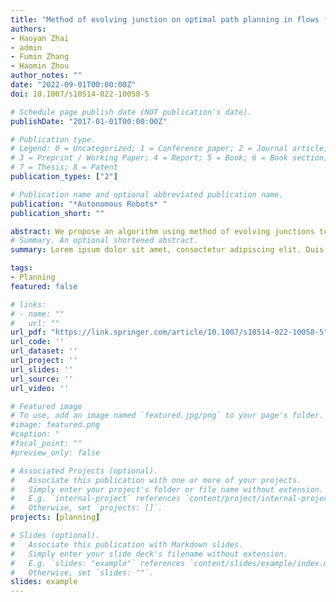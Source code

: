 ```yaml
---
title: "Method of evolving junction on optimal path planning in flows fields"
authors:
- Haoyan Zhai
- admin
- Fumin Zhang
- Haomin Zhou
author_notes: ""
date: "2022-09-01T00:00:00Z"
doi: 10.1007/s10514-022-10058-5

# Schedule page publish date (NOT publication's date).
publishDate: "2017-01-01T00:00:00Z"

# Publication type.
# Legend: 0 = Uncategorized; 1 = Conference paper; 2 = Journal article;
# 3 = Preprint / Working Paper; 4 = Report; 5 = Book; 6 = Book section;
# 7 = Thesis; 8 = Patent
publication_types: ["2"]

# Publication name and optional abbreviated publication name.
publication: "*Autonomous Robots* "
publication_short: ""

abstract: We propose an algorithm using method of evolving junctions to solve the optimal path planning problems with piece-wise constant flow fields. In such flow fields, we prove that the optimal trajectories, with respect to a convex Lagrangian in the objective function, must be formed by piece-wise constant velocity motions. Taking advantage of this property, we transform the infinite dimensional optimal control problem into a finite dimensional optimization and use intermittent diffusion to solve the problems. The algorithm is proven to be complete. At last, we demonstrate the performance of the algorithm with various simulation examples.
# Summary. An optional shortened abstract.
summary: Lorem ipsum dolor sit amet, consectetur adipiscing elit. Duis posuere tellus ac convallis placerat. Proin tincidunt magna sed ex sollicitudin condimentum.

tags:
- Planning
featured: false

# links:
# - name: ""
#   url: ""
url_pdf: "https://link.springer.com/article/10.1007/s10514-022-10058-5"
url_code: ''
url_dataset: ''
url_project: ''
url_slides: ''
url_source: ''
url_video: ''

# Featured image
# To use, add an image named `featured.jpg/png` to your page's folder. 
#image: featured.png
#caption: "
#focal_point: ""
#preview_only: false

# Associated Projects (optional).
#   Associate this publication with one or more of your projects.
#   Simply enter your project's folder or file name without extension.
#   E.g. `internal-project` references `content/project/internal-project/index.md`.
#   Otherwise, set `projects: []`.
projects: [planning]

# Slides (optional).
#   Associate this publication with Markdown slides.
#   Simply enter your slide deck's filename without extension.
#   E.g. `slides: "example"` references `content/slides/example/index.md`.
#   Otherwise, set `slides: ""`.
slides: example
---
```


